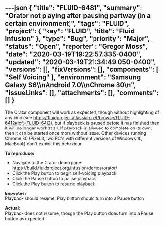 ---json
{
  "title": "FLUID-6481",
  "summary": "Orator not playing after pausing partway (in a certain environment)",
  "tags": "FLUID",
  "project": {
    "key": "FLUID",
    "title": "Fluid Infusion"
  },
  "type": "Bug",
  "priority": "Major",
  "status": "Open",
  "reporter": "Gregor Moss",
  "date": "2020-03-19T19:22:57.335-0400",
  "updated": "2020-03-19T21:34:49.050-0400",
  "versions": [],
  "fixVersions": [],
  "components": [
    "Self Voicing"
  ],
  "environment": "Samsung Galaxy S6\\\nAndroid 7.0\\\nChrome 80\n",
  "issueLinks": [],
  "attachments": [],
  "comments": []
}
---
The Orator component will work as expected, though without highlighting of any kind (see <https://fluidproject.atlassian.net/browse/FLUID-6412#icft=FLUID-6412>), but if playback is paused before it has finished then it will no longer work at all. If playback is allowed to complete on its own, then it can be started once more without issue. Other devices running Chrome 80 (Pixel 3, two PC's with different versions of Windows 10, MacBook) don't exhibit this behaviour.

**To reproduce:**

* Navigate to the Orator demo page: <https://build.fluidproject.org/infusion/demos/orator/>
* Click the Play button to begin self-voicing playback
* Click the Pause button to pause playback
* Click the Play button to resume playback

**Expected:**\
Playback should resume, Play button should turn into a Pause button

**Actual:**\
Playback does not resume, though the Play button does turn into a Pause button as expected

        